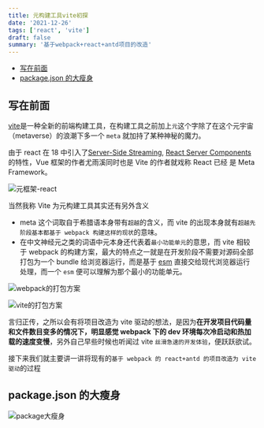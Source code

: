 ```yaml
---
title: 元构建工具vite初探
date: '2021-12-26'
tags: ['react', 'vite']
draft: false
summary: '基于webpack+react+antd项目的改造'
---
```


- [写在前面](#写在前面)
- [package.json 的大瘦身](#packagejson-的大瘦身)

## 写在前面

[vite](https://cn.vitejs.dev/)是一种全新的前端构建工具，在构建工具之前加上`元`这个字除了在这个元宇宙（metaverse）的浪潮下多一个 `meta` 就加持了某种神秘的魔力。

由于 react 在 18 中引入了[Server-Side Streaming](https://nextjs.org/blog/next-12#server-side-streaming), [React Server Components](https://nextjs.org/blog/next-12#react-server-components) 的特性，Vue 框架的作者尤雨溪同时也是 Vite 的作者就戏称 React 已经
是 Meta Framework。

![元框架-react](/static/images/react-meta.jpg)

当然我称 Vite 为元构建工具其实还有另外含义

- meta 这个词取自于希腊语本身带有`超越`的含义，而 vite 的出现本身就有`超越先阶段基本都基于 webpack 构建这样的现状`的意味。
- 在中文神经元之类的词语中元本身还代表着`最小功能单元`的意思，而 vite 相较于 webpack 的构建方案，最大的特点之一就是在开发阶段不需要对源码全部打包为一个 bundle 给浏览器运行，而是基于 [esm](https://nodejs.org/api/esm.html) 直接交给现代浏览器运行处理，而一个 `esm` 便可以理解为那个最小的功能单元。

![webpack的打包方案](/static/images/bundler.37740380.png)

![vite的打包方案](/static/images/esm.3070012d.png)

言归正传，之所以会有将项目改造为 vite 驱动的想法，是因为**在开发项目代码量和文件数目变多的情况下，明显感觉 webpack 下的 dev 环境每次冷启动和热加载的速度变慢**，另外自己早些时候也听闻过 vite `丝滑急速的开发体验`，便跃跃欲试。

接下来我们就主要讲一讲将现有的`基于 webpack 的 react+antd 的项目改造为 vite 驱动`的过程

## package.json 的大瘦身

![package大瘦身](/static/images/slim-package.jpeg)
